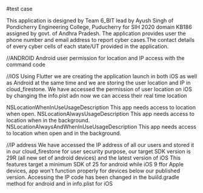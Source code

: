 #test case 

This application is designed by Team 6_BIT lead by Ayush Singh of Pondicherry Engineering College, Puducherry for SIH 2020 domain KB186 assigned by govt. of Andhra Pradesh. The application provides user the phone number and email address to report cyber cases.The contact details of every cyber cells of each state/UT provided in the application.




//ANDROID
Android user permission for location and IP access with the command code 


//IOS
Using Flutter we are creating the application launch in both iOS as well as Android at the same time and we are storing the user location and IP in cloud_firestone. We have accessed the permission of user location on iOS by changing the info.pist adn now we can access their real time location 

<key>NSLocationWhenInUseUsageDescription</key>
<string>This app needs access to location when open.</string>
<key>NSLocationAlwaysUsageDescription</key>
<string>This app needs access to location when in the background.</string>
<key>NSLocationAlwaysAndWhenInUseUsageDescription</key>
<string>This app needs access to location when open and in the background.</string>

<uses-permission android:name="android.permission.ACCESS_FINE_LOCATION" />
<uses-permission android:name="android.permission.ACCESS_COARSE_LOCATION" />

//IP address
We have accessed the IP address of all our users and stored it in our cloud_firestone for user security purpose, our target SDK version is 29R (all new set of android devices) and the latest version of iOS 
This features target a minimum SDK of 25 for android while iOS 9 ffor Apple devices, app won't function properly for devices below our published version. 
Accessing the IP code has been changed in the buiild.gradle method for android and in info.plist for iOS

